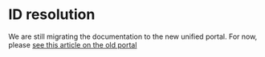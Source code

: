 ﻿# ID resolution

We are still migrating the documentation to the new unified portal. For now, please
[see this article on the old portal](http://pki.lacunasoftware.com/Help/html/900721ae-2c9f-4b91-9218-577a8d3bb45c.htm)
